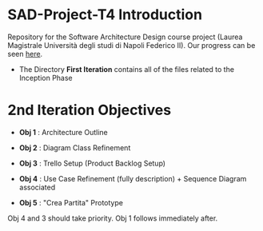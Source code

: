 # SAD-Project-T4 Introduction

Repository for the Software Architecture Design course project (Laurea Magistrale Università degli studi di Napoli Federico II).
Our progress can be seen [here](https://trello.com/invite/sadtask4/ATTI54e0f32b2eb2ddf0aab52c944a6a26f4ACEF84C6).

- The Directory **First Iteration** contains all of the files related to the Inception Phase

# 2nd Iteration Objectives

- **Obj 1** : Architecture Outline

- **Obj 2** : Diagram Class Refinement

- **Obj 3** : Trello Setup (Product Backlog Setup)

- **Obj 4** : Use Case Refinement (fully description) + Sequence Diagram associated

- **Obj 5** : "Crea Partita" Prototype

Obj 4 and 3 should take priority. Obj 1 follows immediately after.

